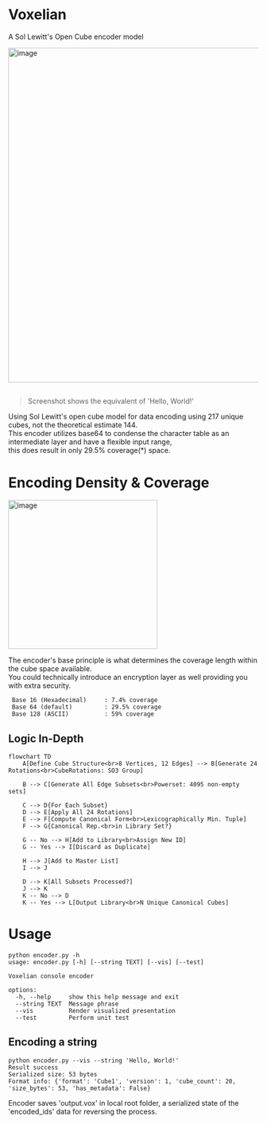 # Voxelian
A Sol Lewitt's Open Cube encoder model


<img width="930" height="674" alt="image" src="https://github.com/user-attachments/assets/f6f2a905-ac3c-48d0-a63f-d6fa0bd41a52" />  

##
> Screenshot shows the equivalent of 'Hello, World!'  

Using Sol Lewitt's open cube model for data encoding using 217 unique cubes, not the theoretical estimate 144.  
This encoder utilizes base64 to condense the character table as an intermediate layer and have a flexible input range,  
this does result in only 29.5% coverage(*) space.  

# Encoding Density & Coverage

<img width="300" alt="image" src="https://github.com/user-attachments/assets/68aded04-b967-4282-8626-6de11c8c6eac" />  

The encoder's base principle is what determines the coverage length within the cube space available.  
You could technically introduce an encryption layer as well providing you with extra security.  

```
 Base 16 (Hexadecimal)     : 7.4% coverage
 Base 64 (default)         : 29.5% coverage
 Base 128 (ASCII)          : 59% coverage
```

## Logic In-Depth

```mermaid
flowchart TD
    A[Define Cube Structure<br>8 Vertices, 12 Edges] --> B[Generate 24 Rotations<br>CubeRotations: SO3 Group]

    B --> C[Generate All Edge Subsets<br>Powerset: 4095 non-empty sets]

    C --> D{For Each Subset}
    D --> E[Apply All 24 Rotations]
    E --> F[Compute Canonical Form<br>Lexicographically Min. Tuple]
    F --> G{Canonical Rep.<br>in Library Set?}

    G -- No --> H[Add to Library<br>Assign New ID]
    G -- Yes --> I[Discard as Duplicate]
    
    H --> J[Add to Master List]
    I --> J

    D --> K[All Subsets Processed?]
    J --> K
    K -- No --> D
    K -- Yes --> L[Output Library<br>N Unique Canonical Cubes]
```
# Usage
```
python encoder.py -h
usage: encoder.py [-h] [--string TEXT] [--vis] [--test]

Voxelian console encoder

options:
  -h, --help     show this help message and exit
  --string TEXT  Message phrase
  --vis          Render visualized presentation
  --test         Perform unit test
```

## Encoding a string
```
python encoder.py --vis --string 'Hello, World!'
Result success
Serialized size: 53 bytes
Format info: {'format': 'Cube1', 'version': 1, 'cube_count': 20, 'size_bytes': 53, 'has_metadata': False}
```

Encoder saves 'output.vox' in local root folder, a serialized state of the 'encoded_ids' data for reversing the process.

